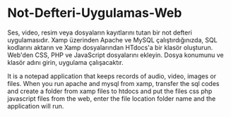 # Not-Defteri-Uygulamas-Web
Ses, video, resim veya dosyaların kayıtlarını tutan bir not defteri uygulamasıdır. Xamp üzerinden Apache ve MySQL çalıştırdığınızda, SQL kodlarını aktarın ve Xamp dosyalarından HTdocs'a bir klasör oluşturun. Web'den CSS, PHP ve JavaScript dosyalarını ekleyin. Dosya konumunu ve klasör adını girin, uygulama çalışacaktır.

It is a notepad application that keeps records of audio, video, images or files. When you run apache and mysql from xamp, transfer the sql codes and create a folder from xamp files to htdocs and put the files css php javascript files from the web, enter the file location folder name and the application will run.
